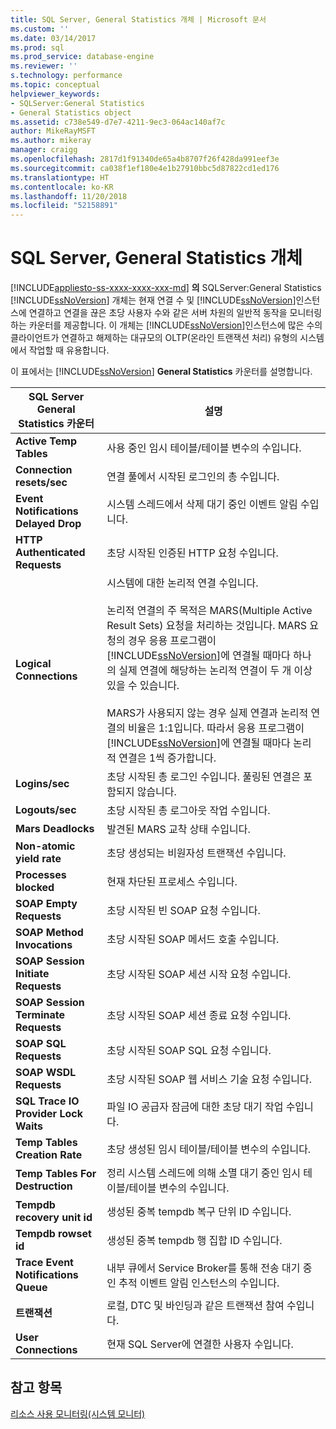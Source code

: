 ```yaml
---
title: SQL Server, General Statistics 개체 | Microsoft 문서
ms.custom: ''
ms.date: 03/14/2017
ms.prod: sql
ms.prod_service: database-engine
ms.reviewer: ''
s.technology: performance
ms.topic: conceptual
helpviewer_keywords:
- SQLServer:General Statistics
- General Statistics object
ms.assetid: c738e549-d7e7-4211-9ec3-064ac140af7c
author: MikeRayMSFT
ms.author: mikeray
manager: craigg
ms.openlocfilehash: 2817d1f91340de65a4b8707f26f428da991eef3e
ms.sourcegitcommit: ca038f1ef180e4e1b27910bbc5d87822cd1ed176
ms.translationtype: HT
ms.contentlocale: ko-KR
ms.lasthandoff: 11/20/2018
ms.locfileid: "52158891"
---
```

# <a name="sql-server-general-statistics-object"></a>SQL Server, General Statistics 개체
[!INCLUDE[appliesto-ss-xxxx-xxxx-xxx-md](../../includes/appliesto-ss-xxxx-xxxx-xxx-md.md)]
  **의** SQLServer:General Statistics [!INCLUDE[ssNoVersion](../../includes/ssnoversion-md.md)] 개체는 현재 연결 수 및 [!INCLUDE[ssNoVersion](../../includes/ssnoversion-md.md)]인스턴스에 연결하고 연결을 끊은 초당 사용자 수와 같은 서버 차원의 일반적 동작을 모니터링하는 카운터를 제공합니다. 이 개체는 [!INCLUDE[ssNoVersion](../../includes/ssnoversion-md.md)]인스턴스에 많은 수의 클라이언트가 연결하고 해제하는 대규모의 OLTP(온라인 트랜잭션 처리) 유형의 시스템에서 작업할 때 유용합니다.  
  
 이 표에서는 [!INCLUDE[ssNoVersion](../../includes/ssnoversion-md.md)] **General Statistics** 카운터를 설명합니다.  
  
|SQL Server General Statistics 카운터|설명|  
|--------------------------------------------|-----------------|  
|**Active Temp Tables**|사용 중인 임시 테이블/테이블 변수의 수입니다.|  
|**Connection resets/sec**|연결 풀에서 시작된 로그인의 총 수입니다.|  
|**Event Notifications Delayed Drop**|시스템 스레드에서 삭제 대기 중인 이벤트 알림 수입니다.|  
|**HTTP Authenticated Requests**|초당 시작된 인증된 HTTP 요청 수입니다.|  
|**Logical Connections**|시스템에 대한 논리적 연결 수입니다.<br /><br /> 논리적 연결의 주 목적은 MARS(Multiple Active Result Sets) 요청을 처리하는 것입니다. MARS 요청의 경우 응용 프로그램이 [!INCLUDE[ssNoVersion](../../includes/ssnoversion-md.md)]에 연결될 때마다 하나의 실제 연결에 해당하는 논리적 연결이 두 개 이상 있을 수 있습니다.<br /><br /> MARS가 사용되지 않는 경우 실제 연결과 논리적 연결의 비율은 1:1입니다. 따라서 응용 프로그램이 [!INCLUDE[ssNoVersion](../../includes/ssnoversion-md.md)]에 연결될 때마다 논리적 연결은 1씩 증가합니다.|  
|**Logins/sec**|초당 시작된 총 로그인 수입니다. 풀링된 연결은 포함되지 않습니다.|  
|**Logouts/sec**|초당 시작된 총 로그아웃 작업 수입니다.|  
|**Mars Deadlocks**|발견된 MARS 교착 상태 수입니다.|  
|**Non-atomic yield rate**|초당 생성되는 비원자성 트랜잭션 수입니다.|  
|**Processes blocked**|현재 차단된 프로세스 수입니다.|  
|**SOAP Empty Requests**|초당 시작된 빈 SOAP 요청 수입니다.|  
|**SOAP Method Invocations**|초당 시작된 SOAP 메서드 호출 수입니다.|  
|**SOAP Session Initiate Requests**|초당 시작된 SOAP 세션 시작 요청 수입니다.|  
|**SOAP Session Terminate Requests**|초당 시작된 SOAP 세션 종료 요청 수입니다.|  
|**SOAP SQL Requests**|초당 시작된 SOAP SQL 요청 수입니다.|  
|**SOAP WSDL Requests**|초당 시작된 SOAP 웹 서비스 기술 요청 수입니다.|  
|**SQL Trace IO Provider Lock Waits**|파일 IO 공급자 잠금에 대한 초당 대기 작업 수입니다.| 
|**Temp Tables Creation Rate**|초당 생성된 임시 테이블/테이블 변수의 수입니다.|  
|**Temp Tables For Destruction**|정리 시스템 스레드에 의해 소멸 대기 중인 임시 테이블/테이블 변수의 수입니다.|  
|**Tempdb recovery unit id**|생성된 중복 tempdb 복구 단위 ID 수입니다.|
|**Tempdb rowset id**|생성된 중복 tempdb 행 집합 ID 수입니다.| 
|**Trace Event Notifications Queue**|내부 큐에서 Service Broker를 통해 전송 대기 중인 추적 이벤트 알림 인스턴스의 수입니다.|  
|**트랜잭션**|로컬, DTC 및 바인딩과 같은 트랜잭션 참여 수입니다.|  
|**User Connections**|현재 SQL Server에 연결한 사용자 수입니다.|  
  
## <a name="see-also"></a>참고 항목  
 [리소스 사용 모니터링&#40;시스템 모니터&#41;](../../relational-databases/performance-monitor/monitor-resource-usage-system-monitor.md)  
  
  
